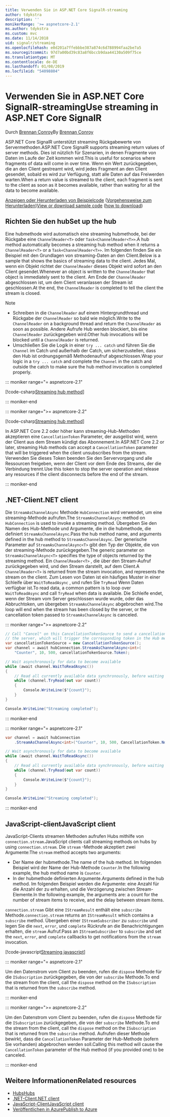 ```yaml
---
title: Verwenden Sie in ASP.NET Core SignalR-streaming
author: tdykstra
description: ''
monikerRange: '>= aspnetcore-2.1'
ms.author: tdykstra
ms.custom: mvc
ms.date: 11/14/2018
uid: signalr/streaming
ms.openlocfilehash: e0d201a7ffebbbe387a874c6d788994faa2be7a5
ms.sourcegitcommit: 97d7a00bd39c83a8f6bccb9daa44130a509f75ce
ms.translationtype: MT
ms.contentlocale: de-DE
ms.lasthandoff: 01/08/2019
ms.locfileid: "54098804"
---
```

# <a name="use-streaming-in-aspnet-core-signalr"></a><span data-ttu-id="4a88b-102">Verwenden Sie in ASP.NET Core SignalR-streaming</span><span class="sxs-lookup"><span data-stu-id="4a88b-102">Use streaming in ASP.NET Core SignalR</span></span>

<span data-ttu-id="4a88b-103">Durch [Brennan Conroy](https://github.com/BrennanConroy)</span><span class="sxs-lookup"><span data-stu-id="4a88b-103">By [Brennan Conroy](https://github.com/BrennanConroy)</span></span>

<span data-ttu-id="4a88b-104">ASP.NET Core SignalR unterstützt streaming Rückgabewerte von Servermethoden.</span><span class="sxs-lookup"><span data-stu-id="4a88b-104">ASP.NET Core SignalR supports streaming return values of server methods.</span></span> <span data-ttu-id="4a88b-105">Dies ist nützlich für Szenarien, in denen Fragmente von Daten im Laufe der Zeit kommen wird.</span><span class="sxs-lookup"><span data-stu-id="4a88b-105">This is useful for scenarios where fragments of data will come in over time.</span></span> <span data-ttu-id="4a88b-106">Wenn ein Wert zurückgegeben, die an den Client gestreamt wird, wird jedes Fragment an den Client gesendet, sobald es wird zur Verfügung, statt alle Daten auf das Freiwerden warten.</span><span class="sxs-lookup"><span data-stu-id="4a88b-106">When a return value is streamed to the client, each fragment is sent to the client as soon as it becomes available, rather than waiting for all the data to become available.</span></span>

<span data-ttu-id="4a88b-107">[Anzeigen oder Herunterladen von Beispielcode](https://github.com/aspnet/Docs/tree/live/aspnetcore/signalr/streaming/sample) ([Vorgehensweise zum Herunterladen](xref:index#how-to-download-a-sample))</span><span class="sxs-lookup"><span data-stu-id="4a88b-107">[View or download sample code](https://github.com/aspnet/Docs/tree/live/aspnetcore/signalr/streaming/sample) ([how to download](xref:index#how-to-download-a-sample))</span></span>

## <a name="set-up-the-hub"></a><span data-ttu-id="4a88b-108">Richten Sie den hub</span><span class="sxs-lookup"><span data-stu-id="4a88b-108">Set up the hub</span></span>

<span data-ttu-id="4a88b-109">Eine hubmethode wird automatisch eine streaming hubmethode, bei der Rückgabe eine `ChannelReader<T>` oder `Task<ChannelReader<T>>`.</span><span class="sxs-lookup"><span data-stu-id="4a88b-109">A hub method automatically becomes a streaming hub method when it returns a `ChannelReader<T>` or a `Task<ChannelReader<T>>`.</span></span> <span data-ttu-id="4a88b-110">Im folgenden finden Sie ein Beispiel mit den Grundlagen von streaming-Daten an den Client.</span><span class="sxs-lookup"><span data-stu-id="4a88b-110">Below is a sample that shows the basics of streaming data to the client.</span></span> <span data-ttu-id="4a88b-111">Jedes Mal, wenn ein Objekt richtet der `ChannelReader` dieses Objekt wird sofort an den Client gesendet.</span><span class="sxs-lookup"><span data-stu-id="4a88b-111">Whenever an object is written to the `ChannelReader` that object is immediately sent to the client.</span></span> <span data-ttu-id="4a88b-112">Am Ende der `ChannelReader` abgeschlossen ist, um dem Client veranlassen der Stream ist geschlossen.</span><span class="sxs-lookup"><span data-stu-id="4a88b-112">At the end, the `ChannelReader` is completed to tell the client the stream is closed.</span></span>

> [!NOTE]
> * <span data-ttu-id="4a88b-113">Schreiben in die `ChannelReader` auf einem Hintergrundthread und Rückgabe der `ChannelReader` so bald wie möglich.</span><span class="sxs-lookup"><span data-stu-id="4a88b-113">Write to the `ChannelReader` on a background thread and return the `ChannelReader` as soon as possible.</span></span> <span data-ttu-id="4a88b-114">Andere Aufrufe Hub werden blockiert, bis eine `ChannelReader` zurückgegeben wird.</span><span class="sxs-lookup"><span data-stu-id="4a88b-114">Other hub invocations will be blocked until a `ChannelReader` is returned.</span></span>
> * <span data-ttu-id="4a88b-115">Umschließen Sie die Logik in einer `try ... catch` und führen Sie die `Channel` im Catch und außerhalb der Catch, um sicherzustellen, dass den Hub ist ordnungsgemäß Methodenaufruf abgeschlossen.</span><span class="sxs-lookup"><span data-stu-id="4a88b-115">Wrap your logic in a `try ... catch` and complete the `Channel` in the catch and outside the catch to make sure the hub method invocation is completed properly.</span></span>

::: moniker range="= aspnetcore-2.1"

[!code-csharp[Streaming hub method](streaming/sample/Hubs/StreamHub.aspnetcore21.cs?name=snippet1)]

::: moniker-end

::: moniker range=">= aspnetcore-2.2"

[!code-csharp[Streaming hub method](streaming/sample/Hubs/StreamHub.cs?name=snippet1)]

<span data-ttu-id="4a88b-116">In ASP.NET Core 2.2 oder höher kann streaming-Hub-Methoden akzeptieren eine `CancellationToken` Parameter, der ausgelöst wird, wenn der Client aus dem Stream kündigt das Abonnement.</span><span class="sxs-lookup"><span data-stu-id="4a88b-116">In ASP.NET Core 2.2 or later, streaming Hub methods can accept a `CancellationToken` parameter that will be triggered when the client unsubscribes from the stream.</span></span> <span data-ttu-id="4a88b-117">Verwenden Sie dieses Token beenden Sie den Servervorgang und alle Ressourcen freigeben, wenn der Client vor dem Ende des Streams, der die Verbindung trennt.</span><span class="sxs-lookup"><span data-stu-id="4a88b-117">Use this token to stop the server operation and release any resources if the client disconnects before the end of the stream.</span></span>

::: moniker-end

## <a name="net-client"></a><span data-ttu-id="4a88b-118">.NET-Client</span><span class="sxs-lookup"><span data-stu-id="4a88b-118">.NET client</span></span>

<span data-ttu-id="4a88b-119">Die `StreamAsChannelAsync` Methode `HubConnection` wird verwendet, um eine streaming-Methode aufrufen.</span><span class="sxs-lookup"><span data-stu-id="4a88b-119">The `StreamAsChannelAsync` method on `HubConnection` is used to invoke a streaming method.</span></span> <span data-ttu-id="4a88b-120">Übergeben Sie den Namen des Hub-Methode und Argumente, die in die hubmethode, die definiert `StreamAsChannelAsync`.</span><span class="sxs-lookup"><span data-stu-id="4a88b-120">Pass the hub method name, and arguments defined in the hub method to `StreamAsChannelAsync`.</span></span> <span data-ttu-id="4a88b-121">Der generische Parameter auf `StreamAsChannelAsync<T>` gibt den Typ der Objekte, die von der streaming-Methode zurückgegeben.</span><span class="sxs-lookup"><span data-stu-id="4a88b-121">The generic parameter on `StreamAsChannelAsync<T>` specifies the type of objects returned by the streaming method.</span></span> <span data-ttu-id="4a88b-122">Ein `ChannelReader<T>` , die über den Stream-Aufruf zurückgegeben wird, und den Stream darstellt, auf dem Client.</span><span class="sxs-lookup"><span data-stu-id="4a88b-122">A `ChannelReader<T>` is returned from the stream invocation, and represents the stream on the client.</span></span> <span data-ttu-id="4a88b-123">Zum Lesen von Daten ist ein häufiges Muster in einer Schleife über `WaitToReadAsync` , und rufen Sie `TryRead` Wenn Daten verfügbar ist.</span><span class="sxs-lookup"><span data-stu-id="4a88b-123">To read data, a common pattern is to loop over `WaitToReadAsync` and call `TryRead` when data is available.</span></span> <span data-ttu-id="4a88b-124">Die Schleife endet, wenn der Stream vom Server geschlossen wurde wurde, oder das Abbruchtoken, um übergeben `StreamAsChannelAsync` abgebrochen wird.</span><span class="sxs-lookup"><span data-stu-id="4a88b-124">The loop will end when the stream has been closed by the server, or the cancellation token passed to `StreamAsChannelAsync` is canceled.</span></span>

::: moniker range=">= aspnetcore-2.2"

```csharp
// Call "Cancel" on this CancellationTokenSource to send a cancellation message to 
// the server, which will trigger the corresponding token in the Hub method.
var cancellationTokenSource = new CancellationTokenSource();
var channel = await hubConnection.StreamAsChannelAsync<int>(
    "Counter", 10, 500, cancellationTokenSource.Token);

// Wait asynchronously for data to become available
while (await channel.WaitToReadAsync())
{
    // Read all currently available data synchronously, before waiting for more data
    while (channel.TryRead(out var count))
    {
        Console.WriteLine($"{count}");
    }
}

Console.WriteLine("Streaming completed");
```

::: moniker-end

::: moniker range="= aspnetcore-2.1"

```csharp
var channel = await hubConnection
    .StreamAsChannelAsync<int>("Counter", 10, 500, CancellationToken.None);

// Wait asynchronously for data to become available
while (await channel.WaitToReadAsync())
{
    // Read all currently available data synchronously, before waiting for more data
    while (channel.TryRead(out var count))
    {
        Console.WriteLine($"{count}");
    }
}

Console.WriteLine("Streaming completed");
```

::: moniker-end

## <a name="javascript-client"></a><span data-ttu-id="4a88b-125">JavaScript-client</span><span class="sxs-lookup"><span data-stu-id="4a88b-125">JavaScript client</span></span>

<span data-ttu-id="4a88b-126">JavaScript-Clients streamen Methoden aufrufen Hubs mithilfe von `connection.stream`.</span><span class="sxs-lookup"><span data-stu-id="4a88b-126">JavaScript clients call streaming methods on hubs by using `connection.stream`.</span></span> <span data-ttu-id="4a88b-127">Die `stream` -Methode akzeptiert zwei Argumente:</span><span class="sxs-lookup"><span data-stu-id="4a88b-127">The `stream` method accepts two arguments:</span></span>

* <span data-ttu-id="4a88b-128">Der Name der hubmethode.</span><span class="sxs-lookup"><span data-stu-id="4a88b-128">The name of the hub method.</span></span> <span data-ttu-id="4a88b-129">Im folgenden Beispiel wird der Name der Hub-Methode `Counter`.</span><span class="sxs-lookup"><span data-stu-id="4a88b-129">In the following example, the hub method name is `Counter`.</span></span>
* <span data-ttu-id="4a88b-130">In der hubmethode definierten Argumente.</span><span class="sxs-lookup"><span data-stu-id="4a88b-130">Arguments defined in the hub method.</span></span> <span data-ttu-id="4a88b-131">Im folgenden Beispiel werden die Argumente: eine Anzahl für die Anzahl der zu erhalten, und die Verzögerung zwischen Stream-Elemente.</span><span class="sxs-lookup"><span data-stu-id="4a88b-131">In the following example, the arguments are: a count for the number of stream items to receive, and the delay between stream items.</span></span>

<span data-ttu-id="4a88b-132">`connection.stream` Gibt eine `IStreamResult` enthält eine `subscribe` Methode.</span><span class="sxs-lookup"><span data-stu-id="4a88b-132">`connection.stream` returns an `IStreamResult` which contains a `subscribe` method.</span></span> <span data-ttu-id="4a88b-133">Übergeben einer `IStreamSubscriber` zu `subscribe` und legen Sie die `next`, `error`, und `complete` Rückrufe an die Benachrichtigungen erhalten, die `stream` Aufruf.</span><span class="sxs-lookup"><span data-stu-id="4a88b-133">Pass an `IStreamSubscriber` to `subscribe` and set the `next`, `error`, and `complete` callbacks to get notifications from the `stream` invocation.</span></span>

[!code-javascript[Streaming javascript](streaming/sample/wwwroot/js/stream.js?range=19-36)]

::: moniker range="= aspnetcore-2.1"

<span data-ttu-id="4a88b-134">Um den Datenstrom vom Client zu beenden, rufen die `dispose` Methode für die `ISubscription` zurückgegeben, die von der `subscribe` Methode.</span><span class="sxs-lookup"><span data-stu-id="4a88b-134">To end the stream from the client, call the `dispose` method on the `ISubscription` that is returned from the `subscribe` method.</span></span>

::: moniker-end

::: moniker range=">= aspnetcore-2.2"

<span data-ttu-id="4a88b-135">Um den Datenstrom vom Client zu beenden, rufen die `dispose` Methode für die `ISubscription` zurückgegeben, die von der `subscribe` Methode.</span><span class="sxs-lookup"><span data-stu-id="4a88b-135">To end the stream from the client, call the `dispose` method on the `ISubscription` that is returned from the `subscribe` method.</span></span> <span data-ttu-id="4a88b-136">Aufrufen dieser Methode bewirkt, dass die `CancellationToken` Parameter der Hub-Methode (sofern Sie vorhanden) abgebrochen werden soll.</span><span class="sxs-lookup"><span data-stu-id="4a88b-136">Calling this method will cause the `CancellationToken` parameter of the Hub method (if you provided one) to be canceled.</span></span>

::: moniker-end

## <a name="related-resources"></a><span data-ttu-id="4a88b-137">Weitere Informationen</span><span class="sxs-lookup"><span data-stu-id="4a88b-137">Related resources</span></span>

* [<span data-ttu-id="4a88b-138">Hubs</span><span class="sxs-lookup"><span data-stu-id="4a88b-138">Hubs</span></span>](xref:signalr/hubs)
* [<span data-ttu-id="4a88b-139">.NET-Client</span><span class="sxs-lookup"><span data-stu-id="4a88b-139">.NET client</span></span>](xref:signalr/dotnet-client)
* [<span data-ttu-id="4a88b-140">JavaScript-Client</span><span class="sxs-lookup"><span data-stu-id="4a88b-140">JavaScript client</span></span>](xref:signalr/javascript-client)
* [<span data-ttu-id="4a88b-141">Veröffentlichen in Azure</span><span class="sxs-lookup"><span data-stu-id="4a88b-141">Publish to Azure</span></span>](xref:signalr/publish-to-azure-web-app)
